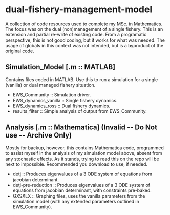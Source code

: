 # dual-fishery-management-model
A collection of code resources used to complete my MSc. in Mathematics. The focus was on the dual (non)management of a single fishery. This is an extension and partial re-write of existing code. From a programatic perspective, this is not good coding, but it works for what was needed. The usage of globals in this context was not intended, but is a byproduct of the original code.

## Simulation_Model [.m :: MATLAB]

Contains files coded in MATLAB. Use this to run a simulation for a single (vanilla) or dual managed fishery situation.

* EWS_Community          :: Simulation driver.
* EWS_dynamics_vanilla   :: Single fishery dynamics.
* EWS_dynamics_ross      :: Dual fishery dynamics.
* results_filter         :: Simple analysis of output from EWS_Community.

## Analysis [.m :: Mathematica] (Invalid -- Do Not use -- Archive Only)

Mostly for backup, however, this contains Mathematica code, programmed to assist myself in the analysis of my simulation model above, absent from any stochastic effects. As it stands, trying to read this on the repo will be next to impossible. Recommended you download to use, if needed.

* detj               :: Produces eigenvalues of a 3 ODE system of equations from jacobian determinant.
* detj-pre-reduction :: Produces eigenvalues of a 3 ODE system of equations from jacobian determinant, with constraints pre-baked.
* GXSXLX             :: Graphing files, uses the vanilla parameters from the simulation model (with any extended parameters outlined in EWS_Community).
